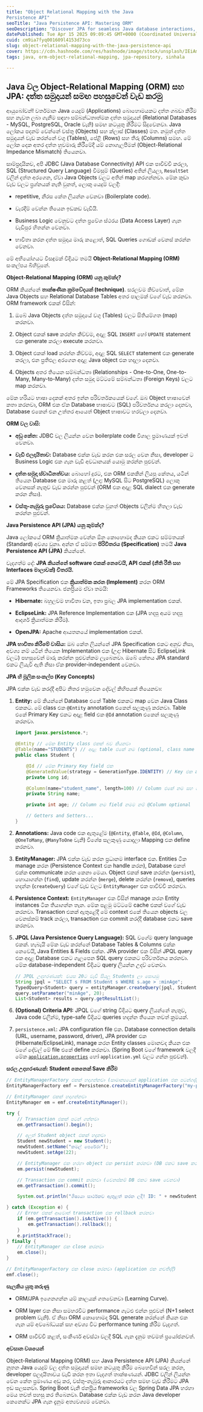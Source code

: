 ```yaml
---
title: "Object Relational Mapping with the Java
Persistence API"
seoTitle: "Java Persistence API: Mastering ORM"
seoDescription: "Discover JPA for seamless Java database interactions, enhancing developer productivity and code efficiency"
datePublished: Tue Apr 15 2025 09:09:45 GMT+0000 (Coordinated Universal Time)
cuid: cm9ia7fyq001609l4153d73co
slug: object-relational-mapping-with-the-java-persistence-api
cover: https://cdn.hashnode.com/res/hashnode/image/stock/unsplash/IEiAmhXehwE/upload/128f64df168afac1783ee3ec62961206.jpeg
tags: java, orm-object-relational-mapping, jpa-repository, sinhala

---
```


## **Java වල Object-Relational Mapping (ORM) සහ JPA: දත්ත සමුදායන් සමඟ පහසුවෙන් වැඩ කරමු**

ආයුබෝවන්! වර්තමාන Java යෙදුම් (Applications) බොහොමයකට දත්ත ගබඩා කිරීම සහ නැවත ලබා ගැනීම සඳහා සම්බන්ධතාත්මක දත්ත සමුදායන් (Relational Databases - MySQL, PostgreSQL, Oracle වැනි) සමඟ කටයුතු කිරීමට සිදුවෙනවා. Java ලෝකය පදනම් වෙන්නේ වස්තු (Objects) සහ ක්ලාස් (Classes) මත. නමුත් දත්ත සමුදායන් වැඩ කරන්නේ වගු (Tables), පේළි (Rows) සහ තීරු (Columns) සමඟ. මේ ලෝක දෙක අතර දත්ත හුවමාරු කිරීමේදී යම් නොගැලපීමක් (Object-Relational Impedance Mismatch) තියෙනවා.

සාම්ප්‍රදායිකව, අපි JDBC (Java Database Connectivity) API එක පාවිච්චි කරලා, SQL (Structured Query Language) විමසුම් (Queries) අතින් ලියලා, `ResultSet` වලින් දත්ත අරගෙන, ඒවා Java Objects වලට අතින් map කරගන්නවා. මේක කුඩා වැඩ වලට ප්‍රශ්නයක් නැති වුනත්, ලොකු යෙදුම් වලදී:

* repetitive, නීරස කේත ලියන්න වෙනවා (Boilerplate code).
    
* වැරදීම් වෙන්න තියෙන ඉඩකඩ වැඩියි.
    
* Business Logic වෙනුවට දත්ත ප්‍රවේශ ස්ථරය (Data Access Layer) ගැන වැඩිපුර හිතන්න වෙනවා.
    
* භාවිතා කරන දත්ත සමුදාය මාරු කළොත්, SQL Queries ගොඩක් වෙනස් කරන්න වෙනවා.
    

මේ අභියෝගයට විසඳුමක් විදියට තමයි **Object-Relational Mapping (ORM)** සංකල්පය බිහිවුනේ.

**Object-Relational Mapping (ORM) යනු කුමක්ද?**

ORM කියන්නේ **තාක්ෂණික ක්‍රමවේදයක් (technique)**. සරලවම කිව්වොත්, මේක Java Objects සහ Relational Database Tables අතර පාලමක් වගේ වැඩ කරනවා. ORM framework එකක් විසින්:

1. ඔබේ Java Objects දත්ත සමුදායේ වගු (Tables) වලට සිතියම්ගත (map) කරනවා.
    
2. Object එකක් save කරන්න කිව්වම, අදාළ SQL `INSERT` හෝ `UPDATE` statement එක generate කරලා execute කරනවා.
    
3. Object එකක් load කරන්න කිව්වම, අදාළ SQL `SELECT` statement එක generate කරලා, එන ප්‍රතිඵල අරගෙන අදාළ Java object එක හදලා දෙනවා.
    
4. Objects අතර තියෙන සම්බන්ධතා (Relationships - One-to-One, One-to-Many, Many-to-Many) දත්ත සමුදා මට්ටමේ සම්බන්ධතා (Foreign Keys) වලට map කරනවා.
    

මේක හරියට භාෂා දෙකක් අතර ඉන්න පරිවර්තකයෙක් වගේ. ඔබ Object භාෂාවෙන් කතා කරනවා, ORM එක ඒක Database භාෂාවට (SQL) පරිවර්තනය කරලා දෙනවා, Database එකෙන් එන උත්තර ආයෙත් Object භාෂාවට හරවලා දෙනවා.

**ORM වල වාසි:**

* **අඩු කේත:** JDBC වල ලියන්න වෙන boilerplate code විශාල ප්‍රමාණයක් ඉවත් වෙනවා.
    
* **වැඩි ඵලදායිතාව:** Database එක්ක වැඩ කරන එක සරල වෙන නිසා, developer ට Business Logic එක ගැන වැඩි අවධානයක් යොමු කරන්න පුළුවන්.
    
* **දත්ත සමුදා ස්වාධීනත්වය:** බොහෝ දුරට, එක ORM එකකින් ලියපු කේතය, යටින් තියෙන Database එක මාරු කළත් (උදා: MySQL සිට PostgreSQL) ලොකු වෙනසක් නැතුව වැඩ කරන්න පුළුවන් (ORM එක අදාළ SQL dialect එක generate කරන නිසා).
    
* **වස්තු-නැඹුරු ප්‍රවේශය:** Database එක්ක වුනත් Objects වලින්ම හිතලා වැඩ කරන්න පුළුවන්.
    

**Java Persistence API (JPA) යනු කුමක්ද?**

Java ලෝකයේ ORM ක්‍රියාත්මක වෙන්න ඕන කොහොමද කියන එකට සම්මතයක් (Standard) අවශ්‍ය වුනා. අන්න ඒ සම්මත **පිරිවිතරය (Specification)** තමයි **Java Persistence API (JPA)** කියන්නේ.

වැදගත්ම දේ: **JPA කියන්නේ software එකක් නෙවෙයි, API එකක් (නීති රීති සහ Interfaces මාලාවක්) විතරයි.**

මේ JPA Specification එක **ක්‍රියාත්මක කරන (Implement)** කරන ORM Frameworks තියෙනවා. ජනප්‍රියම ඒවා තමයි:

* **Hibernate:** බහුලවම භාවිතා වන, ඉතා ප්‍රබල JPA implementation එකක්.
    
* **EclipseLink:** JPA Reference Implementation එක (JPA හදපු අයම හදපු ආදර්ශ ක්‍රියාත්මක කිරීම).
    
* **OpenJPA:** Apache ආයතනයේ implementation එකක්.
    

**JPA භාවිතා කිරීමේ වාසිය:** ඔබ කේත ලියන්නේ JPA Specification එකට අනුව නිසා, අවශ්‍ය නම් යටින් තියෙන Implementation එක (උදා: Hibernate සිට EclipseLink වලට) පහසුවෙන් මාරු කරන්න පුළුවන්කම ලැබෙනවා. ඔබේ කේතය JPA standard එකට ලියැවී ඇති නිසා ඒක provider-independent වෙනවා.

**JPA හි මූලික සංකල්ප (Key Concepts)**

JPA එක්ක වැඩ කරද්දී අපිට නිතර හමුවෙන දේවල් කිහිපයක් තියෙනවා:

1. **Entity:** මේ කියන්නේ Database එකේ Table එකකට map වෙන Java Class එකකට. මේ class එක `@Entity` annotation එකෙන් සලකුණු කරනවා. Table එකේ Primary Key එකට අදාළ field එක `@Id` annotation එකෙන් සලකුණු කරනවා.
    
    ```java
    import javax.persistence.*;
    
    @Entity // මේක Entity class එකක් බව කියනවා
    @Table(name="STUDENTS") // අදාළ table එකේ නම (optional, class name එකම නම්)
    public class Student {
    
        @Id // මේක Primary Key field එක
        @GeneratedValue(strategy = GenerationType.IDENTITY) // Key එක auto-generate වෙන හැටි
        private Long id;
    
        @Column(name="student_name", length=100) // Column එකේ නම සහ ගුණාංග
        private String name;
    
        private int age; // Column නම field නමම නම් @Column optional
    
        // Getters and Setters...
    }
    ```
    
2. **Annotations:** Java code එක ඇතුළේම (`@Entity`, `@Table`, `@Id`, `@Column`, `@OneToMany`, `@ManyToOne` වැනි) විශේෂ සලකුණු යොදලා Mapping එක define කරනවා.
    
3. **EntityManager:** JPA එක්ක වැඩ කරන ප්‍රධානම interface එක. Entities ටික manage කරන (Persistence Context එක handle කරන), Database එකත් එක්ක communicate කරන කෙනා මෙයා. Object එකක් save කරන්න (`persist`), හොයාගන්න (`find`), update කරන්න (`merge`), delete කරන්න (`remove`), queries හදන්න (`createQuery`) වගේ වැඩ වලට `EntityManager` එක පාවිච්චි කරනවා.
    
4. **Persistence Context:** `EntityManager` එක විසින් manage කරන Entity instances ටික තියාගන්න තැන. මේක පළමු මට්ටමේ cache එකක් වගේ වැඩ කරනවා. Transaction එකක් ඇතුළේදී මේ context එකේ තියෙන objects වල වෙනස්කම් track කරලා, transaction එක commit කරද්දී database එකට save කරනවා.
    
5. **JPQL (Java Persistence Query Language):** SQL වගේම query language එකක්. හැබැයි මේක වැඩ කරන්නේ Database Tables & Columns එක්ක නෙවෙයි, Java Entities & Fields එක්ක. JPA provider එක විසින් JPQL query එක අදාළ Database එකට ගැලපෙන SQL query එකකට පරිවර්තනය කරනවා. මේක database-independent විදියට query ලියන්න උදව් වෙනවා.
    
    ```java
    // JPQL උදාහරණයක්: වයස 20ට වැඩි සියලු Students ලා සොයමු
    String jpql = "SELECT s FROM Student s WHERE s.age > :minAge";
    TypedQuery<Student> query = entityManager.createQuery(jpql, Student.class);
    query.setParameter("minAge", 20);
    List<Student> results = query.getResultList();
    ```
    
6. **(Optional) Criteria API:** JPQL වගේ string විදියට query ලියන්නේ නැතුව, Java code වලින්ම, type-safe විදියට queries හදන්න තියෙන තවත් ක්‍රමයක්.
    
7. `persistence.xml`: JPA configuration file එක. Database connection details (URL, username, password, driver), JPA provider එක (Hibernate/EclipseLink), manage කරන Entity classes මොනවද කියන එක වගේ දේවල් මේ file එකේ define කරනවා. (Spring Boot වගේ framework වලදී මේක [`application.properties`](http://application.properties) හෝ `application.yml` වලට ගන්න පුළුවන්).
    

**සරල උදාහරණයක්: Student කෙනෙක් Save කිරීම**

```java
// EntityManagerFactory එකක් හදාගන්නවා (සාමාන්‍යයෙන් application එක පටන්ගද්දී)
EntityManagerFactory emf = Persistence.createEntityManagerFactory("my-persistence-unit-name"); // persistence.xml එකේ නම

// EntityManager එකක් හදාගන්නවා
EntityManager em = emf.createEntityManager();

try {
    // Transaction එකක් පටන් ගන්නවා
    em.getTransaction().begin();

    // අලුත් Student object එකක් හදනවා
    Student newStudent = new Student();
    newStudent.setName("කමල් පෙරේරා");
    newStudent.setAge(22);

    // EntityManager එක හරහා object එක persist කරනවා (DB එකට save කරන්න ලෑස්ති කරනවා)
    em.persist(newStudent);

    // Transaction එක commit කරනවා (වෙනස්කම් DB එකට save වෙනවා)
    em.getTransaction().commit();

    System.out.println("ශිෂ්‍යයා සාර්ථකව ඇතුළත් කරන ලදී! ID: " + newStudent.getId());

} catch (Exception e) {
    // Error එකක් ආවොත් transaction එක rollback කරනවා
    if (em.getTransaction().isActive()) {
        em.getTransaction().rollback();
    }
    e.printStackTrace();
} finally {
    // EntityManager එක close කරනවා
    em.close();
}

// EntityManagerFactory එක close කරනවා (application එක නවතිද්දී)
emf.close();
```

**සැලකිය යුතු කරුණු**

* ORM/JPA ඉගෙනගන්න යම් කාලයක් ගතවෙනවා (Learning Curve).
    
* ORM layer එක නිසා සමහරවිට performance ගැටළු එන්න පුළුවන් (N+1 select problem වැනි). ඒ නිසා ORM කොහොමද SQL generate කරන්නේ කියන එක ගැන යම් අවබෝධයක් සහ අවශ්‍ය විට performance tuning කිරීම වැදගත්.
    
* ORM පාවිච්චි කළත්, සංකීර්ණ අවස්ථා වලදී SQL ගැන දැනුම තවමත් ප්‍රයෝජනවත්.
    

**අවසාන වශයෙන්**

Object-Relational Mapping (ORM) සහ Java Persistence API (JPA) කියන්නේ නූතන Java යෙදුම් වල දත්ත සමුදායන් සමඟ කටයුතු කිරීම බෙහෙවින් සරල කරන, developer ඵලදායිතාවය වැඩි කරන ඉතා වැදගත් තාක්ෂණයන්. JDBC වලින් ලියන්න වෙන කේත ප්‍රමාණය අඩු කර, වස්තු-නැඹුරු ආකාරයට දත්ත සමඟ වැඩ කිරීමට JPA ඉඩ සලසනවා. Spring Boot වැනි ජනප්‍රිය frameworks වල Spring Data JPA හරහා මෙය තවත් පහසු කර තිබෙනවා. Database එක්ක වැඩ කරන Java developer කෙනෙක්ට JPA ගැන දැනුම අත්‍යවශ්‍යම වෙනවා.